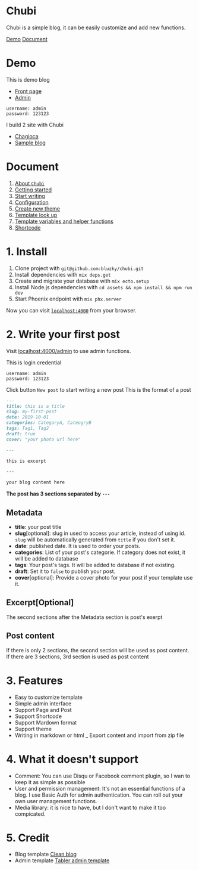 
# Chubi
Chubi is a simple blog, it can be easily customize and add new functions.

[Demo](#demo)
[Document](#document)

# Demo
This is demo blog

- [Front page](http://demo.sachcuabo.com)
- [Admin](http://demo.sachcuabo.com/admin)

```
username: admin
password: 123123
```


I build 2 site with Chubi
- [Chagioca](http://chagioca.com)
- [Sample blog](http://bluzky.sachcuabo.com/)



# Document

1. [About `Chubi`](docs/1.what_is_chubi.md)
2. [Getting started](docs/2.getting_started.md)
3. [Start writing](docs/3.start_writing.md)
4. [Configuration](docs/4.Configuration.md)
5. [Create new theme](docs/5.create_new_theme.md)
6. [Template look up](docs/6.template_look_up.md)
7. [Template variables and helper functions](docs/7.template_variables_and_helper_functions.md)
8. [Shortcode](docs/8.Shortcode.md)

# 1. Install

1. Clone project with `git@github.com:bluzky/chubi.git`
2. Install dependencies with `mix deps.get`
3. Create and migrate your database with `mix ecto.setup`
4. Install Node.js dependencies with `cd assets && npm install && npm run dev`
5. Start Phoenix endpoint with `mix phx.server`

Now you can visit [`localhost:4000`](http://localhost:4000) from your browser.


# 2. Write your first post
Visit [localhost:4000/admin](http://localhost:4000/admin) to use admin functions.

This is login credential
```
username: admin
password: 123123
```

Click button `New post` to start writing a new post
This is the format of a post

```markdown
---
title: this is a title
slug: my-first-post
date: 2019-10-01
categories: CategoryA, CateogryB
tags: Tag1, Tag2
draft: true
cover: "your photo url here"

---

this is excerpt

---

your blog content here

```

 **The post has 3 sections separated by `---`**

## Metadata

- **title**: your post title
- **slug**[optional]: slug in used to access your article, instead of using id. `slug` will be automatically generated from `title` if you don't set it.
- **date**: published date. It is used to order your posts.
- **categories**: List of your post's categorie. If category does not exist, it will be added to database
- **tags**: Your post's tags. It will be added to database if not existing.
- **draft**: Set it to `false` to publish your post.
- **cover**[optional]: Provide a cover photo for your post if your template use it.

## Excerpt[Optional]
The second sections after the Metadata section is post's exerpt

## Post content
If there is only 2 sections, the second section will be used as post content. If there are 3 sections, 3rd section is used as post content


# 3. Features
- Easy to customize template
- Simple admin interface
- Support Page and Post
- Support Shortcode
- Support Mardown format
- Support theme
- Writing in markdown or html
_ Export content and import from zip file


# 4. What it doesn't support
- Comment: You can use Disqu or Facebook comment plugin, so I wan to keep it as simple as possible
- User and permission management: It's not an essential functions of a blog. I use Basic Auth for admin authentication. You can roll out your own user management functions.
- Media library: it is nice to have, but I don't want to make it too compicated.



# 5. Credit
- Blog template [Clean blog](https://startbootstrap.com/themes/clean-blog/)
- Admin template [Tabler admin template](https://preview.tabler.io/index.html)
